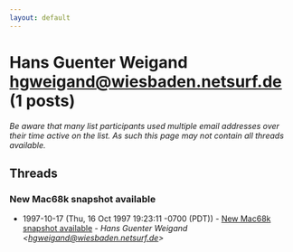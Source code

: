 ```yaml
---
layout: default
---
```


# Hans Guenter Weigand <hgweigand@wiesbaden.netsurf.de> (1 posts)

_Be aware that many list participants used multiple email addresses over their time active on the list. As such this page may not contain all threads available._

## Threads

### New Mac68k snapshot available
+ 1997-10-17 (Thu, 16 Oct 1997 19:23:11 -0700 (PDT)) - [New Mac68k snapshot available](/archive/1997/10/dd33375625fbad39251793f5ec72149a9e00d495d8b2df12eab9e7fa748ffeab) - _Hans Guenter Weigand \<hgweigand@wiesbaden.netsurf.de\>_

